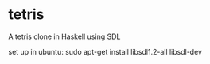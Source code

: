 tetris
======

A tetris clone in Haskell using SDL

set up in ubuntu: sudo apt-get install libsdl1.2-all libsdl-dev


